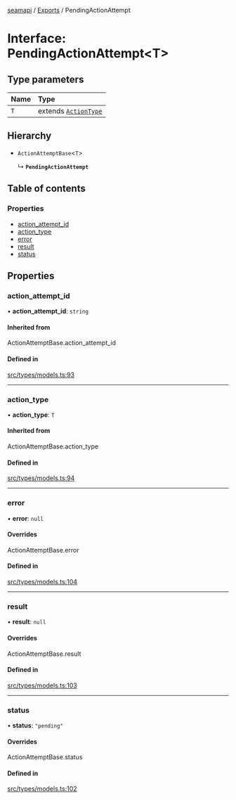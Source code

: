 [seamapi](../README.md) / [Exports](../modules.md) / PendingActionAttempt

# Interface: PendingActionAttempt<T\>

## Type parameters

| Name | Type |
| :------ | :------ |
| `T` | extends [`ActionType`](../modules.md#actiontype) |

## Hierarchy

- `ActionAttemptBase`<`T`\>

  ↳ **`PendingActionAttempt`**

## Table of contents

### Properties

- [action\_attempt\_id](PendingActionAttempt.md#action_attempt_id)
- [action\_type](PendingActionAttempt.md#action_type)
- [error](PendingActionAttempt.md#error)
- [result](PendingActionAttempt.md#result)
- [status](PendingActionAttempt.md#status)

## Properties

### action\_attempt\_id

• **action\_attempt\_id**: `string`

#### Inherited from

ActionAttemptBase.action\_attempt\_id

#### Defined in

[src/types/models.ts:93](https://github.com/seamapi/javascript/blob/main/src/types/models.ts#L93)

___

### action\_type

• **action\_type**: `T`

#### Inherited from

ActionAttemptBase.action\_type

#### Defined in

[src/types/models.ts:94](https://github.com/seamapi/javascript/blob/main/src/types/models.ts#L94)

___

### error

• **error**: ``null``

#### Overrides

ActionAttemptBase.error

#### Defined in

[src/types/models.ts:104](https://github.com/seamapi/javascript/blob/main/src/types/models.ts#L104)

___

### result

• **result**: ``null``

#### Overrides

ActionAttemptBase.result

#### Defined in

[src/types/models.ts:103](https://github.com/seamapi/javascript/blob/main/src/types/models.ts#L103)

___

### status

• **status**: ``"pending"``

#### Overrides

ActionAttemptBase.status

#### Defined in

[src/types/models.ts:102](https://github.com/seamapi/javascript/blob/main/src/types/models.ts#L102)

